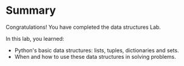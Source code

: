 # Summary

Congratulations! You have completed the data structures Lab.

In this lab, you learned:

- Python's basic data structures: lists, tuples, dictionaries and sets.
- When and how to use these data structures in solving problems.
